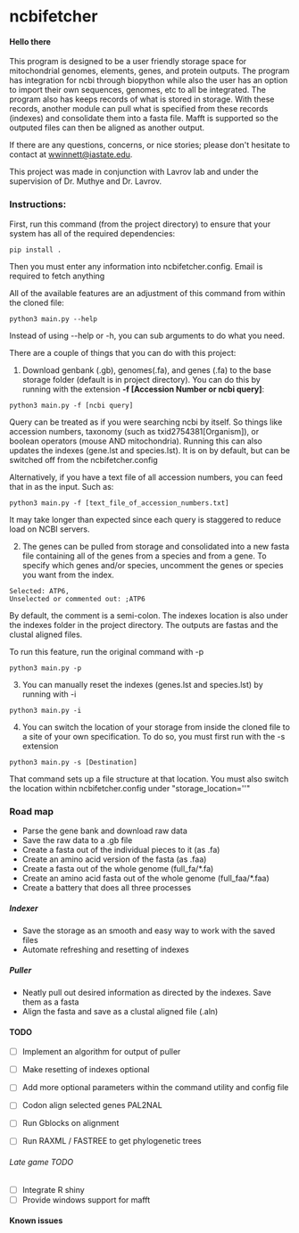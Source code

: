 # ncbifetcher

#### Hello there
This program is designed to be a user friendly storage space for mitochondrial genomes, elements, genes, and protein outputs. The program has integration for ncbi through biopython while also the user has an option to import their own sequences, genomes, etc to all be integrated. The program also has keeps records of what is stored in storage. With these records, another module can pull what is specified from these records (indexes) and consolidate them into a fasta file. Mafft is supported so the outputed files can then be aligned as another output.

If there are any questions, concerns, or nice stories; please don't hesitate to contact at wwinnett@iastate.edu.

This project was made in conjunction with Lavrov lab and under the supervision of Dr. Muthye and Dr. Lavrov.

### Instructions:

First, run this command (from the project directory) to ensure that your system has all of the required dependencies:

```
pip install .
```

Then you must enter any information into ncbifetcher.config. Email is required to fetch anything

All of the available features are an adjustment of this command from within the cloned file:
```
python3 main.py --help
```
Instead of using --help or -h, you can sub arguments to do what you need. 

There are a couple of things that you can do with this project:
1) Download genbank (.gb), genomes(.fa), and genes (.fa) to the base storage folder (default is in project directory). You can do this by running with the extension **-f [Accession Number or ncbi query]**:

```
python3 main.py -f [ncbi query]
```

Query can be treated as if you were searching ncbi by itself. So things like accession numbers, taxonomy (such as txid2754381[Organism]), or boolean operators (mouse AND mitochondria). Running this can also updates the indexes (gene.lst and species.lst). It is on by default, but can be switched off from the ncbifetcher.config

Alternatively, if you have a text file of all accession numbers, you can feed that in as the input. Such as:
```
python3 main.py -f [text_file_of_accession_numbers.txt]
```

It may take longer than expected since each query is staggered to reduce load on NCBI servers.


2) The genes can be pulled from storage and consolidated into a new fasta file containing all of the genes from a species and from a gene. To specify which genes and/or species, uncomment the genes or species you want from the index. 

```
Selected: ATP6,
Unselected or commented out: ;ATP6
```

By default, the comment is a semi-colon. The indexes location is also under the indexes folder in the project directory. The outputs are fastas and the clustal aligned files. 

To run this feature, run the original command with -p

```
python3 main.py -p
```

3) You can manually reset the indexes (genes.lst and species.lst) by running with -i
```
python3 main.py -i
```

4) You can switch the location of your storage from inside the cloned file to a site of your own specification. To do so, you must first run with the -s extension 
```
python3 main.py -s [Destination]
```
That command sets up a file structure at that location. You must also switch the location within ncbifetcher.config under "storage_location=''"

### Road map 
- Parse the gene bank and download raw data
- Save the raw data to a .gb file
- Create a fasta out of the individual pieces to it (as .fa)
- Create an amino acid version of the fasta (as .faa)
- Create a fasta out of the whole genome (full\_fa/*.fa)
- Create an amino acid fasta out of the whole genome (full_faa/*.faa)
- Create a battery that does all three processes

##### Indexer
- Save the storage as an smooth and easy way to work with the saved files
- Automate refreshing and resetting of indexes

##### Puller
- Neatly pull out desired information as directed by the indexes. Save them as a fasta
- Align the fasta and save as a clustal aligned file (.aln)

#### TODO
- [ ] Implement an algorithm for output of puller
- [ ] Make resetting of indexes optional
- [ ] Add more optional parameters within the command utility and config file

- [ ] Codon align selected genes PAL2NAL
- [ ] Run Gblocks on alignment
- [ ] Run RAXML / FASTREE to get phylogenetic trees


###### Late game TODO 
- [ ] Integrate R shiny
- [ ] Provide windows support for mafft

#### Known issues
